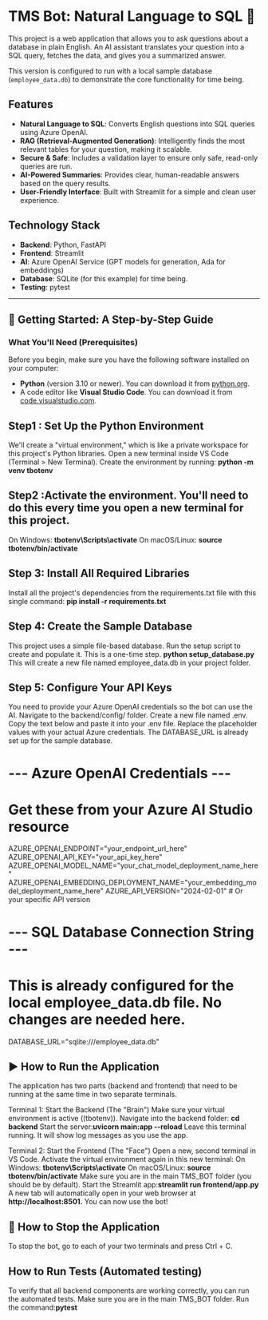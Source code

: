 # TMS Bot: Natural Language to SQL 🤖

This project is a web application that allows you to ask questions about a database in plain English. An AI assistant translates your question into a SQL query, fetches the data, and gives you a summarized answer.

This version is configured to run with a local sample database (`employee_data.db`) to demonstrate the core functionality for time being.

## Features
* **Natural Language to SQL**: Converts English questions into SQL queries using Azure OpenAI.
* **RAG (Retrieval-Augmented Generation)**: Intelligently finds the most relevant tables for your question, making it scalable.
* **Secure & Safe**: Includes a validation layer to ensure only safe, read-only queries are run.
* **AI-Powered Summaries**: Provides clear, human-readable answers based on the query results.
* **User-Friendly Interface**: Built with Streamlit for a simple and clean user experience.

## Technology Stack
* **Backend**: Python, FastAPI
* **Frontend**: Streamlit
* **AI**: Azure OpenAI Service (GPT models for generation, Ada for embeddings)
* **Database**: SQLite (for this example) for time being.
* **Testing**: pytest

---

## 🚀 Getting Started: A Step-by-Step Guide

### What You'll Need (Prerequisites)
Before you begin, make sure you have the following software installed on your computer:
* **Python** (version 3.10 or newer). You can download it from [python.org](https://www.python.org/downloads/).
* A code editor like **Visual Studio Code**. You can download it from [code.visualstudio.com](https://code.visualstudio.com/).

## Step1 : Set Up the Python Environment
We'll create a "virtual environment," which is like a private workspace for this project's Python libraries.
Open a new terminal inside VS Code (Terminal > New Terminal).
Create the environment by running:
    **python -m venv tbotenv**

## Step2 :Activate the environment. You'll need to do this every time you open a new terminal for this project.
On Windows:
**tbotenv\Scripts\activate**
On macOS/Linux:
**source tbotenv/bin/activate**


## Step 3: Install All Required Libraries
Install all the project's dependencies from the requirements.txt file with this single command:
**pip install -r requirements.txt**

## Step 4: Create the Sample Database
This project uses a simple file-based database. Run the setup script to create and populate it. This is a one-time step.
**python setup_database.py**
This will create a new file named employee_data.db in your project folder.


## Step 5: Configure Your API Keys
You need to provide your Azure OpenAI credentials so the bot can use the AI.
    Navigate to the backend/config/ folder.
    Create a new file named .env.
    Copy the text below and paste it into your .env file.
    Replace the placeholder values with your actual Azure credentials. The DATABASE_URL is already set up for the sample database.
# --- Azure OpenAI Credentials ---
# Get these from your Azure AI Studio resource
AZURE_OPENAI_ENDPOINT="your_endpoint_url_here"
AZURE_OPENAI_API_KEY="your_api_key_here"
AZURE_OPENAI_MODEL_NAME="your_chat_model_deployment_name_here"
AZURE_OPENAI_EMBEDDING_DEPLOYMENT_NAME="your_embedding_model_deployment_name_here"
AZURE_API_VERSION="2024-02-01" # Or your specific API version

# --- SQL Database Connection String ---
# This is already configured for the local employee_data.db file. No changes are needed here.
DATABASE_URL="sqlite:///employee_data.db"


## ▶️ How to Run the Application
The application has two parts (backend and frontend) that need to be running at the same time in two separate terminals.

Terminal 1: Start the Backend (The "Brain")
Make sure your virtual environment is active ((tbotenv)).
Navigate into the backend folder: **cd backend**
Start the server:**uvicorn main:app --reload**
Leave this terminal running. It will show log messages as you use the app.

Terminal 2: Start the Frontend (The "Face")
Open a new, second terminal in VS Code.
Activate the virtual environment again in this new terminal:
On Windows: **tbotenv\Scripts\activate**
On macOS/Linux: **source tbotenv/bin/activate**
Make sure you are in the main TMS_BOT folder (you should be by default).
Start the Streamlit app:**streamlit run frontend/app.py**
A new tab will automatically open in your web browser at **http://localhost:8501.** You can now use the bot!

## 🛑 How to Stop the Application
To stop the bot, go to each of your two terminals and press Ctrl + C.

## How to Run Tests (Automated testing)
To verify that all backend components are working correctly, you can run the automated tests.
Make sure you are in the main TMS_BOT folder.
Run the command:**pytest**













